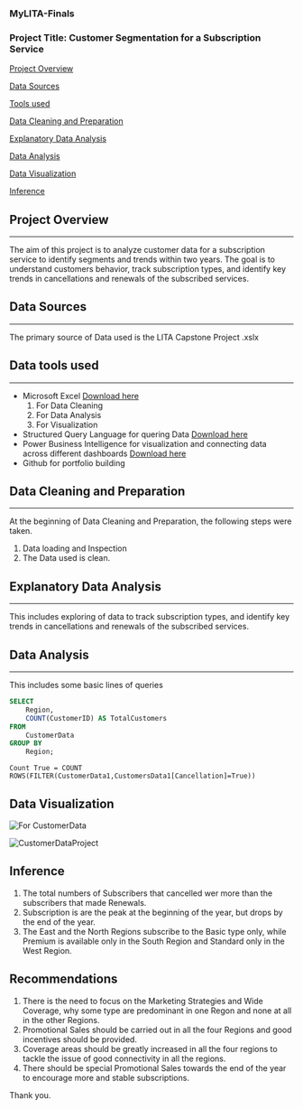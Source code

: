 
### MyLITA-Finals
### Project Title: Customer Segmentation for a Subscription Service

[Project Overview](#project-overview)

[Data Sources](#data-sources)

[Tools used](#tools-used)

[Data Cleaning and Preparation](#data-cleaning-and-preparation)

[Explanatory Data Analysis](#explanatory-data-analysis)

[Data Analysis](#data-analysis)

[Data Visualization](#data-visualization)

[Inference](#inference)

## Project Overview
---
The aim of this project is to analyze customer data for a subscription service to identify segments and trends within two years. The goal is to understand customers behavior, track subscription types, and identify key trends in cancellations and renewals of the subscribed services.

## Data Sources
---
The primary source of Data used is the LITA Capstone Project .xslx

## Data tools used
---
- Microsoft Excel [Download here](https://www.microsoft.com)
  1. For Data Cleaning
  2. For Data Analysis
  3. For Visualization
- Structured Query Language for quering Data [Download here](https://www.microsoft.com/en-us/sql-server)
- Power Business Intelligence for visualization and connecting data across different dashboards [Download here](https://powerbi.microsoft.com)
- Github for portfolio building

## Data Cleaning and Preparation
---
At the beginning of Data Cleaning and Preparation, the following steps were taken.
 1. Data loading and Inspection
 2. The Data used is clean.

## Explanatory Data Analysis 
---
This includes exploring of data to track subscription types, and identify key trends in cancellations and renewals of the subscribed services.

## Data Analysis
---
This includes some basic lines of queries

```SQL
SELECT 
    Region, 
    COUNT(CustomerID) AS TotalCustomers
FROM 
    CustomerData
GROUP BY 
    Region;
```
```DAX
Count True = COUNT ROWS(FILTER(CustomerData1,CustomersData1[Cancellation]=True))
```

## Data Visualization
![For CustomerData](https://github.com/user-attachments/assets/66222de8-f628-4af0-b908-b8b3eab14779)

![CustomerDataProject](https://github.com/user-attachments/assets/8f6f2257-245d-43bc-885b-3196fbb205d2)


## Inference
1. The total numbers of Subscribers that cancelled wer more than the subscribers that made Renewals.
2. Subscription is are the peak at the beginning of the year, but drops by the end of the year.
3. The East and the North Regions subscribe to the Basic type only, while Premium is available only in the South Region and Standard only in the West Region.

## Recommendations
1. There is the need to focus on the Marketing Strategies and Wide Coverage, why some type are predominant in one Regon and none at all in the other Regions.
2. Promotional Sales should be carried out in all the four Regions and good incentives should be provided.
3. Coverage areas should be greatly increased in all the four regions to tackle the issue of good connectivity in all the regions.
4. There should be special Promotional Sales towards the end of the year to encourage more and stable subscriptions.

Thank you.
